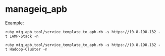 # manageiq_apb

Example:

 `ruby miq_apb_tool/service_template_to_apb.rb -s https://10.8.198.132 -t LAMP-Stack -n`

 `ruby miq_apb_tool/service_template_to_apb.rb -s https://10.8.198.132 -t Hadoop-Cluster -n`
